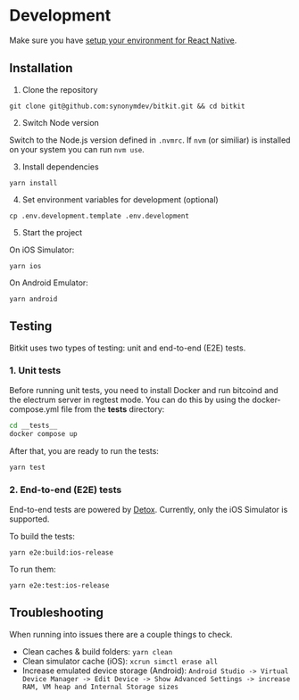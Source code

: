 # Development

Make sure you have [setup your environment for React Native](https://reactnative.dev/docs/environment-setup).

## Installation

1. Clone the repository

```shell
git clone git@github.com:synonymdev/bitkit.git && cd bitkit
```

2. Switch Node version

Switch to the Node.js version defined in `.nvmrc`. If `nvm` (or similiar) is installed on your system you can run `nvm use`.

3. Install dependencies

```shell
yarn install
```

4. Set environment variables for development (optional)

```shell
cp .env.development.template .env.development
```

5. Start the project

On iOS Simulator:

```shell
yarn ios
```

On Android Emulator:

```shell
yarn android
```

## Testing

Bitkit uses two types of testing: unit and end-to-end (E2E) tests.

### 1. Unit tests

Before running unit tests, you need to install Docker and run bitcoind and the electrum server in regtest mode. You can do this by using the docker-compose.yml file from the **tests** directory:

```sh
cd __tests__
docker compose up
```

After that, you are ready to run the tests:

```sh
yarn test
```

### 2. End-to-end (E2E) tests

End-to-end tests are powered by [Detox](https://github.com/wix/Detox). Currently, only the iOS Simulator is supported.

To build the tests:

```shell
yarn e2e:build:ios-release
```

To run them:

```shell
yarn e2e:test:ios-release
```

## Troubleshooting

When running into issues there are a couple things to check.

- Clean caches & build folders: `yarn clean`
- Clean simulator cache (iOS): `xcrun simctl erase all`
- Increase emulated device storage (Android): `Android Studio -> Virtual Device Manager -> Edit Device -> Show Advanced Settings -> increase RAM, VM heap and Internal Storage sizes`
